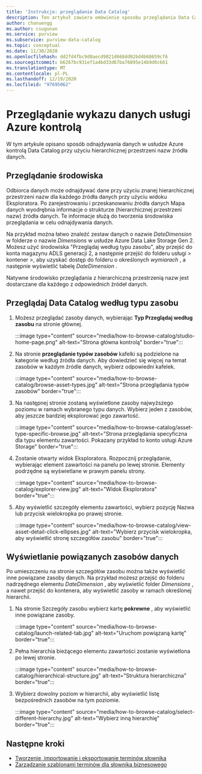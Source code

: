 ```yaml
---
title: 'Instrukcje: przeglądanie Data Catalog'
description: Ten artykuł zawiera omówienie sposobu przeglądania Data Catalog Azure kontrolą na podstawie typu zasobu.
author: chanuengg
ms.author: csugunan
ms.service: purview
ms.subservice: purview-data-catalog
ms.topic: conceptual
ms.date: 11/30/2020
ms.openlocfilehash: dd2fd4fbc9d8aecd9821d668dd02bd4b68659cf6
ms.sourcegitcommit: b6267bc931ef1a4bd33d67ba76895e14b9d0c661
ms.translationtype: MT
ms.contentlocale: pl-PL
ms.lasthandoff: 12/19/2020
ms.locfileid: "97695062"
---
```

# <a name="browse-the-azure-purview-data-catalog"></a>Przeglądanie wykazu danych usługi Azure kontrolą

W tym artykule opisano sposób odnajdywania danych w usłudze Azure kontrolą Data Catalog przy użyciu hierarchicznej przestrzeni nazw źródła danych.

## <a name="browse-experience"></a>Przeglądanie środowiska

Odbiorca danych może odnajdywać dane przy użyciu znanej hierarchicznej przestrzeni nazw dla każdego źródła danych przy użyciu widoku Eksploratora. Po zarejestrowaniu i przeskanowaniu źródła danych Mapa danych wyodrębnia informacje o strukturze (hierarchicznej przestrzeni nazw) źródła danych. Te informacje służą do tworzenia środowiska przeglądania w celu odnajdywania danych.

Na przykład można łatwo znaleźć zestaw danych o nazwie *DateDimension* w folderze o nazwie *Dimensions* w usłudze Azure Data Lake Storage Gen 2. Możesz użyć środowiska "Przeglądaj według typu zasobu", aby przejść do konta magazynu ADLS generacji 2, a następnie przejść do folderu usługi > kontener >, aby uzyskać dostęp do folderu o określonych *wymiarach* , a następnie wyświetlić tabelę *DateDimension* .

Natywne środowisko przeglądania z hierarchiczną przestrzenią nazw jest dostarczane dla każdego z odpowiednich źródeł danych.

## <a name="browse-the-data-catalog-by-asset-type"></a>Przeglądaj Data Catalog według typu zasobu

1. Możesz przeglądać zasoby danych, wybierając **Typ Przeglądaj według zasobu** na stronie głównej.

    :::image type="content" source="media/how-to-browse-catalog/studio-home-page.png" alt-text="Strona główna kontrolą" border="true":::

1. Na stronie **przeglądanie typów zasobów** kafelki są podzielone na kategorie według źródła danych. Aby dowiedzieć się więcej na temat zasobów w każdym źródle danych, wybierz odpowiedni kafelek.

    :::image type="content" source="media/how-to-browse-catalog/browse-asset-types.jpg" alt-text="Strona przeglądania typów zasobów" border="true":::

1. Na następnej stronie zostaną wyświetlone zasoby najwyższego poziomu w ramach wybranego typu danych. Wybierz jeden z zasobów, aby jeszcze bardziej eksplorować jego zawartość.

    :::image type="content" source="media/how-to-browse-catalog/asset-type-specific-browse.jpg" alt-text="Strona przeglądania specyficzna dla typu elementu zawartości. Pokazany przykład to konto usługi Azure Storage" border="true":::

1. Zostanie otwarty widok Eksploratora. Rozpocznij przeglądanie, wybierając element zawartości na panelu po lewej stronie. Elementy podrzędne są wyświetlane w prawym panelu strony.

    :::image type="content" source="media/how-to-browse-catalog/explorer-view.jpg" alt-text="Widok Eksploratora" border="true":::

1. Aby wyświetlić szczegóły elementu zawartości, wybierz pozycję Nazwa lub przycisk wielokropka po prawej stronie.

    :::image type="content" source="media/how-to-browse-catalog/view-asset-detail-click-ellipses.jpg" alt-text="Wybierz przycisk wielokropka, aby wyświetlić stronę szczegółów zasobu" border="true":::

## <a name="view-related-data-assets"></a>Wyświetlanie powiązanych zasobów danych

Po umieszczeniu na stronie szczegółów zasobu można także wyświetlić inne powiązane zasoby danych. Na przykład możesz przejść do folderu nadrzędnego elementu *DateDimension* , aby wyświetlić folder *Dimensions* , a nawet przejść do kontenera, aby wyświetlić zasoby w ramach określonej hierarchii.

1. Na stronie Szczegóły zasobu wybierz kartę **pokrewne** , aby wyświetlić inne powiązane zasoby.

    :::image type="content" source="media/how-to-browse-catalog/launch-related-tab.jpg" alt-text="Uruchom powiązaną kartę" border="true":::

1. Pełna hierarchia bieżącego elementu zawartości zostanie wyświetlona po lewej stronie.

    :::image type="content" source="media/how-to-browse-catalog/hierarchical-structure.jpg" alt-text="Struktura hierarchiczna" border="true":::

1. Wybierz dowolny poziom w hierarchii, aby wyświetlić listę bezpośrednich zasobów na tym poziomie.

    :::image type="content" source="media/how-to-browse-catalog/select-different-hierarchy.jpg" alt-text="Wybierz inną hierarchię" border="true":::

## <a name="next-steps"></a>Następne kroki

- [Tworzenie, importowanie i eksportowanie terminów słownika](how-to-create-import-export-glossary.md)
- [Zarządzanie szablonami terminów dla słownika biznesowego](how-to-manage-term-templates.md)
